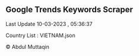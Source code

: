 

## Google Trends Keywords Scraper 
 
Last Update 10-03-2023 , 05:36:37

Country List :
VIETNAM.json



© Abdul Muttaqin 
